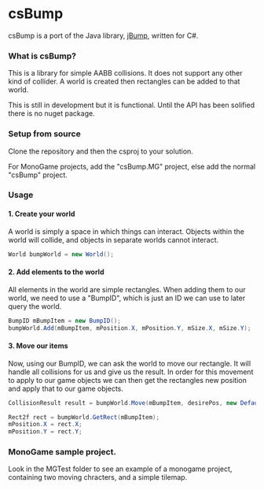 # csBump

csBump is a port of the Java library, [jBump](https://github.com/implicit-invocation/jbump), written for C#.

### What is csBump?

This is a library for simple AABB collisions. It does not support any other kind of collider. A world is created then rectangles can be added to that world.

This is still in development but it is functional. Until the API has been solified there is no nuget package.

### Setup from source

Clone the repository and then the csproj to your solution.

For MonoGame projects, add the "csBump.MG" project, else add the normal "csBump" project.

### Usage

#### 1. Create your world

A world is simply a space in which things can interact. Objects within the world will collide, and objects in separate worlds cannot interact.

```cs
World bumpWorld = new World();
```

#### 2. Add elements to the world

All elements in the world are simple rectangles. When adding them to our world, we need to use a "BumpID", which is just an ID we can use to later query the world.

```cs
BumpID mBumpItem = new BumpID();
bumpWorld.Add(mBumpItem, mPosition.X, mPosition.Y, mSize.X, mSize.Y);
```

#### 3. Move our items

Now, using our BumpID, we can ask the world to move our rectangle. It will handle all collisions for us and give us the result. In order for this movement to apply to our game objects we can then get the rectangles new position and apply that to our game objects.

```cs
CollisionResult result = bumpWorld.Move(mBumpItem, desirePos, new DefaultFilter());

Rect2f rect = bumpWorld.GetRect(mBumpItem);
mPosition.X = rect.X;
mPosition.Y = rect.Y;
```

### MonoGame sample project.

Look in the MGTest folder to see an example of a monogame project, containing two moving chracters, and a simple tilemap.